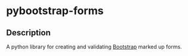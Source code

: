 pybootstrap-forms
=================

Description
---
A python library for creating and validating [Bootstrap](twitter.github.com/bootstrap/) marked up forms.
